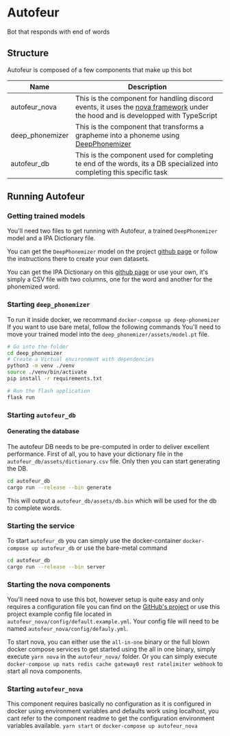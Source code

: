 # Autofeur

Bot that responds with end of words

## Structure

Autofeur is composed of a few components that make up this bot

|Name|Description|
|-|-|
|autofeur_nova|This is the component for handling discord events, it uses the [nova framework](https://github.com/discordnova/nova) under the hood and is developped with TypeScript|
|deep_phonemizer|This is the component that transforms a grapheme into a phoneme using [DeepPhonemizer](https://github.com/as-ideas/DeepPhonemizer)|
|autofeur_db|This is the component used for completing te end of the words, its a DB specialized into completing this specific task|

## Running Autofeur

### Getting trained models

You'll need two files to get running with Autofeur, a trained `DeepPhonemizer` model and a IPA Dictionary file.

You can get the `DeepPhonemizer` model on the project [github page](https://github.com/as-ideas/DeepPhonemizer#pretrained-models) or follow the instructions there to create your own datasets.

You can get the IPA Dictionary on this [github page](https://github.com/open-dict-data/ipa-dict) or use your own, it's simply a CSV file with two columns, one for the word and another for the phonemized word.

### Starting `deep_phonemizer`

To run it inside docker, we recommand
`docker-compose up deep-phonemizer`
If you want to use bare metal, follow the following commands
You'll need to move your trained model into the `deep_phonemizer/assets/model.pt` file.

```sh
# Go into the folder
cd deep_phonemizer
# Create a Virtual environment with dependencies
python3 -m venv ./venv
source ./venv/bin/activate
pip install -r requirements.txt

# Run the flash application
flask run
```

### Starting `autofeur_db`

#### Generating the database
The autofeur DB needs to be pre-computed in order to deliver excellent performance.
First of all, you to have your dictionary file in the `autofeur_db/assets/dictionary.csv` file.
Only then you can start generating the DB.
```sh
cd autofeur_db
cargo run --release --bin generate
```

This will output a `autofeur_db/assets/db.bin` which will be used for the db to complete words.

### Starting the service
To start `autofeur_db` you can simply use the docker-container `docker-compose up autofeur_db`
or use the bare-metal command
```sh
cd autofeur_db
cargo run --release --bin server
```

### Starting the nova components
You'll need nova to use this bot, however setup is quite easy and only requires a configuration file
you can find on the [GitHub's project](https://github.com/discordnova/nova) or use this project example config file located in `autofeur_nova/config/default.example.yml`.
Your config file will need to be named `autofeur_nova/config/defauly.yml`.

To start nova, you can either use the `all-in-one` binary or the full blown docker compose services
to get started using the all in one binary, simply execute `yarn nova` in the `autofeur_nova/` folder. Or you can simply execute `docker-compose up nats redis cache gateway0 rest ratelimiter webhook` to start all nova components.

### Starting `autofeur_nova`
This component requires basically no configuration as it is configured in docker using environment variables and defaults work using localhost, you cant refer to the component readme to get the configuration environment variables available. `yarn start` or `docker-compose up autofeur_nova`
